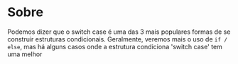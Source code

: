# Sobre
Podemos dizer que o switch case é uma das 3 mais populares formas de se construir estruturas condicionais. 
Geralmente, veremos mais o uso de `if / else`, mas há alguns casos onde a estrutura condiciona 'switch case' tem uma melhor